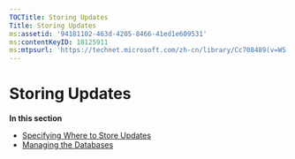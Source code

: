 ```yaml
---
TOCTitle: Storing Updates
Title: Storing Updates
ms:assetid: '94181102-463d-4205-8466-41ed1e609531'
ms:contentKeyID: 18125911
ms:mtpsurl: 'https://technet.microsoft.com/zh-cn/library/Cc708489(v=WS.10)'
---
```


Storing Updates
===============

**In this section**

-   [Specifying Where to Store Updates](https://technet.microsoft.com/8cca6fab-163e-451d-ab78-70b39fdb1455)
-   [Managing the Databases](https://technet.microsoft.com/d99cdd74-fbf4-4706-b2a2-a58728beef22)
